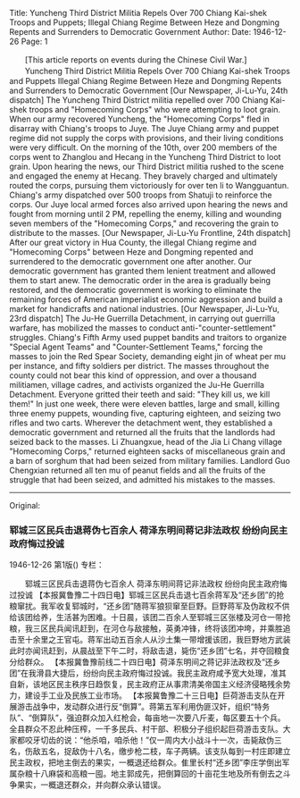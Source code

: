 Title: Yuncheng Third District Militia Repels Over 700 Chiang Kai-shek Troops and Puppets; Illegal Chiang Regime Between Heze and Dongming Repents and Surrenders to Democratic Government
Author:
Date: 1946-12-26
Page: 1

　　[This article reports on events during the Chinese Civil War.]
　　Yuncheng Third District Militia Repels Over 700 Chiang Kai-shek Troops and Puppets
    Illegal Chiang Regime Between Heze and Dongming Repents and Surrenders to Democratic Government
    [Our Newspaper, Ji-Lu-Yu, 24th dispatch] The Yuncheng Third District militia repelled over 700 Chiang Kai-shek troops and "Homecoming Corps" who were attempting to loot grain. When our army recovered Yuncheng, the "Homecoming Corps" fled in disarray with Chiang's troops to Juye. The Juye Chiang army and puppet regime did not supply the corps with provisions, and their living conditions were very difficult. On the morning of the 10th, over 200 members of the corps went to Zhanglou and Hecang in the Yuncheng Third District to loot grain. Upon hearing the news, our Third District militia rushed to the scene and engaged the enemy at Hecang. They bravely charged and ultimately routed the corps, pursuing them victoriously for over ten li to Wangguantun. Chiang's army dispatched over 500 troops from Shatuji to reinforce the corps. Our Juye local armed forces also arrived upon hearing the news and fought from morning until 2 PM, repelling the enemy, killing and wounding seven members of the "Homecoming Corps," and recovering the grain to distribute to the masses.
    [Our Newspaper, Ji-Lu-Yu Frontline, 24th dispatch] After our great victory in Hua County, the illegal Chiang regime and "Homecoming Corps" between Heze and Dongming repented and surrendered to the democratic government one after another. Our democratic government has granted them lenient treatment and allowed them to start anew. The democratic order in the area is gradually being restored, and the democratic government is working to eliminate the remaining forces of American imperialist economic aggression and build a market for handicrafts and national industries.
    [Our Newspaper, Ji-Lu-Yu, 23rd dispatch] The Ju-He Guerrilla Detachment, in carrying out guerrilla warfare, has mobilized the masses to conduct anti-"counter-settlement" struggles. Chiang's Fifth Army used puppet bandits and traitors to organize "Special Agent Teams" and "Counter-Settlement Teams," forcing the masses to join the Red Spear Society, demanding eight jin of wheat per mu per instance, and fifty soldiers per district. The masses throughout the county could not bear this kind of oppression, and over a thousand militiamen, village cadres, and activists organized the Ju-He Guerrilla Detachment. Everyone gritted their teeth and said: "They kill us, we kill them!" In just one week, there were eleven battles, large and small, killing three enemy puppets, wounding five, capturing eighteen, and seizing two rifles and two carts. Wherever the detachment went, they established a democratic government and returned all the fruits that the landlords had seized back to the masses. Li Zhuangxue, head of the Jia Li Chang village "Homecoming Corps," returned eighteen sacks of miscellaneous grain and a barn of sorghum that had been seized from military families. Landlord Guo Chengxian returned all ten mu of peanut fields and all the fruits of the struggle that had been seized, and admitted his mistakes to the masses.



<hr /> 

Original: 


### 郓城三区民兵击退蒋伪七百余人  荷泽东明间蒋记非法政权  纷纷向民主政府悔过投诚

1946-12-26
第1版()
专栏：

　　郓城三区民兵击退蒋伪七百余人
    荷泽东明间蒋记非法政权
    纷纷向民主政府悔过投诚
    【本报冀鲁豫二十四日电】郓城三区民兵击退七百余蒋军及“还乡团”的抢粮窜扰。我军收复郓城时，“还乡团”随蒋军狼狈窜至巨野。巨野蒋军及伪政权不供给该团给养，生活甚为困难。十日晨，该团二百余人至郓城三区张楼及河仓一带抢粮，我三区民兵闻讯赶到，在河仓与敌接触，英勇冲锋，终将该团冲垮，并乘胜追击至十余里之王官屯。蒋军出动五百余人从沙土集一带增援该团，我巨野地方武装此时亦闻讯赶到，从晨战至下午二时，将敌击退，毙伤“还乡团”七名，并夺回粮食分给群众。
    【本报冀鲁豫前线二十四日电】荷泽东明间之蒋记非法政权及“还乡团”在我滑县大捷后，纷纷向民主政府悔过投诚。我民主政府咸予宽大处理，准其自新，该地区民主秩序日趋恢复，民主政府正从事肃清美帝国主义经济侵略残余势力，建设手工业及民族工业市场。
    【本报冀鲁豫二十三日电】巨荷游击支队在开展游击战争中，发动群众进行反“倒算”。蒋第五军利用伪匪汉奸，组织“特务队”、“倒算队”，强迫群众加入红枪会，每亩地一次要八斤麦，每区要五十个兵。全县群众不忍此种压榨，一千多民兵、村干部、积极分子组织起巨荷游击支队。大家都咬牙切齿的说：“他杀咱，咱杀他！”仅一周内大小战斗十一次，击毙敌伪三名，伤敌五名，捉敌伪十八名，缴步枪二枝，车子两辆。该支队每到一村庄即建立民主政权，把地主倒去的果实，一概退还给群众。隹里长村“还乡团”李庄学倒出军属杂粮十八麻袋和高粮一囤。地主郭成先，把倒算回的十亩花生地及所有倒去之斗争果实，一概退还群众，并向群众承认错误。
